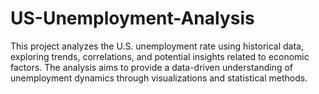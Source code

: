 # US-Unemployment-Analysis
This project analyzes the U.S. unemployment rate using historical data, exploring trends, correlations, and potential insights related to economic factors. The analysis aims to provide a data-driven understanding of unemployment dynamics through visualizations and statistical methods.
